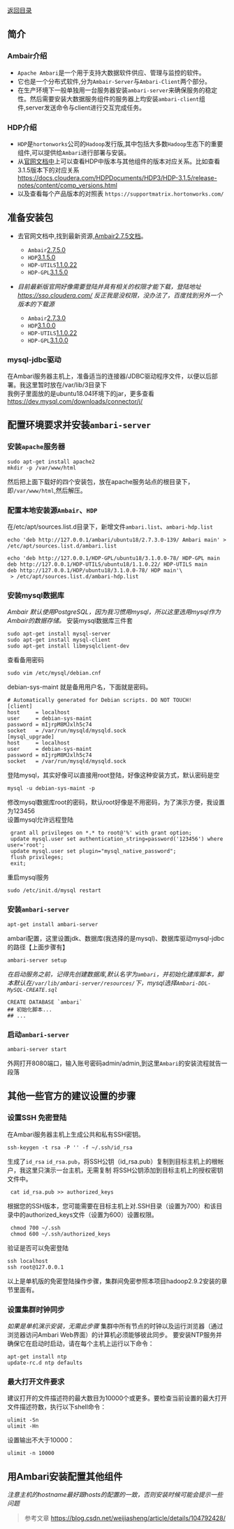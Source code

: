 <a href="https://github.com/pigzhuzhu55/hadoop_test">返回目录</a>
## 简介
### Ambair介绍
+ `Apache Ambari`是一个用于支持大数据软件供应、管理与监控的软件。   
+ 它也是一个分布式软件,分为`Ambair-Server`与`Ambari-Client`两个部分。   
+ 在生产环境下一般单独用一台服务器安装`ambari-server`来确保服务的稳定性。然后需要安装大数据服务组件的服务器上均安装`ambari-client`组件,server发送命令与client进行交互完成任务。

### HDP介绍
+ `HDP`是`hortonworks`公司的`Hadoop`发行版,其中包括大多数`Hadoop`生态下的重要组件,可以提供给`Ambari`进行部署与安装。   
+ 从[官网文档中](https://docs.cloudera.com/HDPDocuments/)上可以查看HDP中版本与其他组件的版本对应关系。比如查看3.1.5版本下的对应关系 https://docs.cloudera.com/HDPDocuments/HDP3/HDP-3.1.5/release-notes/content/comp_versions.html
+ 以及查看每个产品版本的对照表 `https://supportmatrix.hortonworks.com/`

## 准备安装包
+ 去官网文档中,找到最新资源,[Ambair2.7.5文档](https://docs.cloudera.com/HDPDocuments/Ambari-2.7.5.0/bk_ambari-installation/content/ambari_repositories.html)。
    * `Ambair`[2.7.5.0](https://archive.cloudera.com/p/ambari/ubuntu18/2.x/updates/2.7.5.0/ambari-2.7.5.0-ubuntu18.tar.gz)
    * `HDP`[3.1.5.0](https://archive.cloudera.com/p/HDP/ubuntu18/3.x/updates/3.1.5.0/HDP-3.1.5.0-ubuntu18-deb.tar.gz)
    * `HDP-UTILS`[1.1.0.22](https://archive.cloudera.com/p/HDP-UTILS/1.1.0.22/repos/ubuntu18/HDP-UTILS-1.1.0.22-ubuntu18.tar.gz)
    * `HDP-GPL`[3.1.5.0](https://archive.cloudera.com/p/HDP-GPL/ubuntu18/3.x/updates/3.1.5.0/HDP-GPL-3.1.5.0-ubuntu18-gpl.tar.gz)
   
+ *目前最新版官网好像需要登陆并具有相关的权限才能下载，登陆地址 https://sso.cloudera.com/ 反正我是没权限，没办法了，百度找到另外一个版本的下载源*

    * `Ambair`[2.7.3.0](http://public-repo-1.hortonworks.com/ambari/ubuntu18/2.x/updates/2.7.3.0/ambari-2.7.3.0-ubuntu18.tar.gz)
    * `HDP`[3.1.0.0](http://public-repo-1.hortonworks.com/HDP/ubuntu18/3.x/updates/3.1.0.0/HDP-3.1.0.0-ubuntu18-deb.tar.gz)
    * `HDP-UTILS`[1.1.0.22](http://public-repo-1.hortonworks.com/HDP-UTILS-1.1.0.22/repos/ubuntu18/HDP-UTILS-1.1.0.22-ubuntu18.tar.gz)
    * `HDP-GPL`[3.1.0.0](http://public-repo-1.hortonworks.com/HDP-GPL/ubuntu18/3.x/updates/3.1.0.0/HDP-GPL-3.1.0.0-ubuntu18-gpl.tar.gz)

### mysql-jdbc驱动
在Ambari服务器主机上，准备适当的连接器/JDBC驱动程序文件，以便以后部署。我这里暂时放在/var/lib/3目录下   
我例子里面放的是ubuntu18.04环境下的jar，更多查看 https://dev.mysql.com/downloads/connector/j/

## 配置环境要求并安装`ambari-server`

### 安装`apache`服务器
```shell script
sudo apt-get install apache2
mkdir -p /var/www/html
 ```
然后把上面下载好的四个安装包，放在apache服务站点的根目录下，即`/var/www/html`,然后解压。

### 配置本地安装源`Ambair`、`HDP`
在/etc/apt/sources.list.d目录下，新增文件`ambari.list`、`ambari-hdp.list`
```shell script
echo 'deb http://127.0.0.1/ambari/ubuntu18/2.7.3.0-139/ Ambari main' > /etc/apt/sources.list.d/ambari.list

echo 'deb http://127.0.0.1/HDP-GPL/ubuntu18/3.1.0.0-78/ HDP-GPL main
deb http://127.0.0.1/HDP-UTILS/ubuntu18/1.1.0.22/ HDP-UTILS main
deb http://127.0.0.1/HDP/ubuntu18/3.1.0.0-78/ HDP main'\
 > /etc/apt/sources.list.d/ambari-hdp.list
 ```

### 安装mysql数据库
*Ambair 默认使用PostgreSQL，因为我习惯用mysql，所以这里选用mysql作为Ambair的数据存储。*
安装mysql数据库三件套
```shell script
sudo apt-get install mysql-server
sudo apt-get install mysql-client
sudo apt-get install libmysqlclient-dev
 ```
查看备用密码
```shell script
sudo vim /etc/mysql/debian.cnf
 ```
debian-sys-maint 就是备用用户名，下面就是密码。
```shell script
# Automatically generated for Debian scripts. DO NOT TOUCH!
[client]
host     = localhost
user     = debian-sys-maint
password = mIjrpM8MJxlh5c74
socket   = /var/run/mysqld/mysqld.sock
[mysql_upgrade]
host     = localhost
user     = debian-sys-maint
password = mIjrpM8MJxlh5c74
socket   = /var/run/mysqld/mysqld.sock

 ```
登陆mysql，其实好像可以直接用root登陆，好像这种安装方式，默认密码是空
```shell script
mysql -u debian-sys-maint -p 
 ```
修改mysql数据库root的密码，默认root好像是不用密码，为了演示方便，我设置为123456    
设置mysql允许远程登陆
```mysql
 grant all privileges on *.* to root@'%' with grant option;
 update mysql.user set authentication_string=password('123456') where user='root';  
 update mysql.user set plugin="mysql_native_password";
 flush privileges;
 exit;
```
重启mysql服务
```shell script
sudo /etc/init.d/mysql restart
 ```

### 安装`ambari-server`
```shell script
apt-get install ambari-server
 ````
ambari配置，这里设置jdk、数据库(我选择的是mysql)、数据库驱动mysql-jdbc的路径【上面步骤有】
```shell script
ambari-server setup
````
*在启动服务之前，记得先创建数据库,默认名字为`ambari`，并初始化建库脚本，脚本默认在`/var/lib/ambari-server/resources/`下，mysql选择`Ambari-DDL-MySQL-CREATE.sql`*
```mysql
CREATE DATABASE `ambari`
## 初始化脚本...
## ...
````
### 启动`ambari-server`
```shell script
ambari-server start 
````

外网打开8080端口，输入账号密码admin/admin,到这里`Ambari`的安装流程就告一段落

## 其他一些官方的建议设置的步骤

### 设置SSH 免密登陆
在Ambari服务器主机上生成公共和私有SSH密钥。
```shell script
ssh-keygen -t rsa -P '' -f ~/.ssh/id_rsa 
 ```
生成了`id_rsa` `id_rsa.pub`，将SSH公钥（id_rsa.pub）复制到目标主机上的根帐户，我这里只演示一台主机，无需复制
将SSH公钥添加到目标主机上的授权密钥文件中。
```shell script
 cat id_rsa.pub >> authorized_keys
```
根据您的SSH版本，您可能需要在目标主机上对.SSH目录（设置为700）和该目录中的authorized_keys文件（设置为600）设置权限。
```shell script
 chmod 700 ~/.ssh
 chmod 600 ~/.ssh/authorized_keys
```
验证是否可以免密登陆
```shell script
ssh localhost
ssh root@127.0.0.1
```
以上是单机版的免密登陆操作步骤，集群间免密参照本项目hadoop2.9.2安装的章节里面有。

### 设置集群时钟同步
*如果是单机演示安装，无需此步骤*
集群中所有节点的时钟以及运行浏览器（通过浏览器访问Ambari Web界面）的计算机必须能够彼此同步。
要安装NTP服务并确保它在启动时启动，请在每个主机上运行以下命令：
```shell script
apt-get install ntp
update-rc.d ntp defaults
```

### 最大打开文件要求
建议打开的文件描述符的最大数目为10000个或更多。要检查当前设置的最大打开文件描述符数，执行以下shell命令：
```shell script
ulimit -Sn
ulimit -Hn
 ```
设置输出不大于10000：
```shell script
ulimit -n 10000
 ```

## 用Ambari安装配置其他组件

*注意主机的hostname最好跟hosts的配置的一致，否则安装时候可能会提示一些问题*
   
> 参考文章 https://blog.csdn.net/weijiasheng/article/details/104792428/


